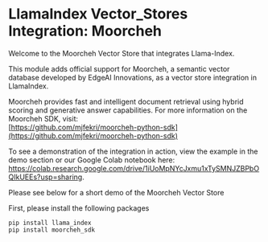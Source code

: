 # LlamaIndex Vector_Stores Integration: Moorcheh
Welcome to the Moorcheh Vector Store that integrates Llama-Index.

This module adds official support for Moorcheh, a semantic vector database developed by EdgeAI Innovations, as a vector store integration in LlamaIndex. 

Moorcheh provides fast and intelligent document retrieval using hybrid scoring and generative answer capabilities. For more information on the Moorcheh SDK, visit:  
[https://github.com/mjfekri/moorcheh-python-sdk](https://github.com/mjfekri/moorcheh-python-sdk) 

To see a demonstration of the integration in action, view the example in the demo section or our Google Colab notebook here:  
<https://colab.research.google.com/drive/1iUoMpNYcJxmu1xTySMNJZBPbOQIkUEEs?usp=sharing>. 

Please see below for a short demo of the Moorcheh Vector Store

First, please install the following packages

```
pip install llama_index
pip install moorcheh_sdk
```

